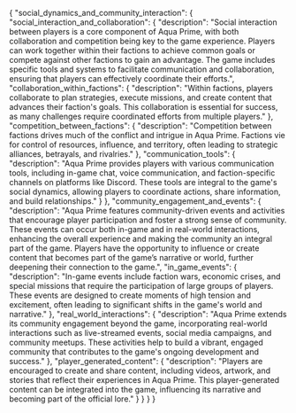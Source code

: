 {
  "social_dynamics_and_community_interaction": {
    "social_interaction_and_collaboration": {
      "description": "Social interaction between players is a core component of Aqua Prime, with both collaboration and competition being key to the game experience. Players can work together within their factions to achieve common goals or compete against other factions to gain an advantage. The game includes specific tools and systems to facilitate communication and collaboration, ensuring that players can effectively coordinate their efforts.",
      "collaboration_within_factions": {
        "description": "Within factions, players collaborate to plan strategies, execute missions, and create content that advances their faction's goals. This collaboration is essential for success, as many challenges require coordinated efforts from multiple players."
      },
      "competition_between_factions": {
        "description": "Competition between factions drives much of the conflict and intrigue in Aqua Prime. Factions vie for control of resources, influence, and territory, often leading to strategic alliances, betrayals, and rivalries."
      },
      "communication_tools": {
        "description": "Aqua Prime provides players with various communication tools, including in-game chat, voice communication, and faction-specific channels on platforms like Discord. These tools are integral to the game's social dynamics, allowing players to coordinate actions, share information, and build relationships."
      }
    },
    "community_engagement_and_events": {
      "description": "Aqua Prime features community-driven events and activities that encourage player participation and foster a strong sense of community. These events can occur both in-game and in real-world interactions, enhancing the overall experience and making the community an integral part of the game. Players have the opportunity to influence or create content that becomes part of the game’s narrative or world, further deepening their connection to the game.",
      "in_game_events": {
        "description": "In-game events include faction wars, economic crises, and special missions that require the participation of large groups of players. These events are designed to create moments of high tension and excitement, often leading to significant shifts in the game's world and narrative."
      },
      "real_world_interactions": {
        "description": "Aqua Prime extends its community engagement beyond the game, incorporating real-world interactions such as live-streamed events, social media campaigns, and community meetups. These activities help to build a vibrant, engaged community that contributes to the game's ongoing development and success."
      },
      "player_generated_content": {
        "description": "Players are encouraged to create and share content, including videos, artwork, and stories that reflect their experiences in Aqua Prime. This player-generated content can be integrated into the game, influencing its narrative and becoming part of the official lore."
      }
    }
  }
}
